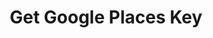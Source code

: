 ---
title: Get Google Places Key
excerpt: >-
  This endpoint allows you to get the API key for Google Places API. Learn more
  [here](https://developers.google.com/maps/documentation/places/web-service).
api:
  file: address.json
  operationId: get_address-api-key
hidden: false
---